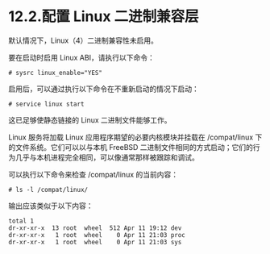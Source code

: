 # 12.2.配置 Linux 二进制兼容层

默认情况下，Linux（4）二进制兼容性未启用。

要在启动时启用 Linux ABI，请执行以下命令：

```
# sysrc linux_enable="YES"
```

启用后，可以通过执行以下命令在不重新启动的情况下启动：

```
# service linux start
```

这已足够使静态链接的 Linux 二进制文件能够工作。

Linux 服务将加载 Linux 应用程序期望的必要内核模块并挂载在 /compat/linux 下的文件系统。它们可以以与本机 FreeBSD 二进制文件相同的方式启动；它们的行为几乎与本机进程完全相同，可以像通常那样被跟踪和调试。

可以执行以下命令来检查 /compat/linux 的当前内容：

```
# ls -l /compat/linux/
```

输出应该类似于以下内容：

```
total 1
dr-xr-xr-x  13 root  wheel  512 Apr 11 19:12 dev
dr-xr-xr-x   1 root  wheel    0 Apr 11 21:03 proc
dr-xr-xr-x   1 root  wheel    0 Apr 11 21:03 sys
```
